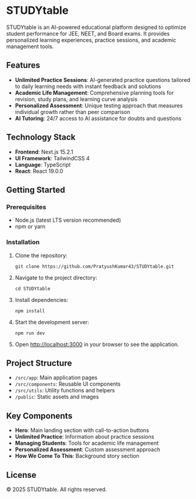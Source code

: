 # STUDYtable

STUDYtable is an AI-powered educational platform designed to optimize student performance for JEE, NEET, and Board exams. It provides personalized learning experiences, practice sessions, and academic management tools.

## Features

- **Unlimited Practice Sessions**: AI-generated practice questions tailored to daily learning needs with instant feedback and solutions
- **Academic Life Management**: Comprehensive planning tools for revision, study plans, and learning curve analysis
- **Personalized Assessment**: Unique testing approach that measures individual growth rather than peer comparison
- **AI Tutoring**: 24/7 access to AI assistance for doubts and questions

## Technology Stack

- **Frontend**: Next.js 15.2.1
- **UI Framework**: TailwindCSS 4
- **Language**: TypeScript
- **React**: React 19.0.0

## Getting Started

### Prerequisites

- Node.js (latest LTS version recommended)
- npm or yarn

### Installation

1. Clone the repository:
   ```
   git clone https://github.com/PratyushKumar43/STUDYtable.git
   ```

2. Navigate to the project directory:
   ```
   cd STUDYtable
   ```

3. Install dependencies:
   ```
   npm install
   ```

4. Start the development server:
   ```
   npm run dev
   ```

5. Open [http://localhost:3000](http://localhost:3000) in your browser to see the application.

## Project Structure

- `/src/app`: Main application pages
- `/src/components`: Reusable UI components
- `/src/utils`: Utility functions and helpers
- `/public`: Static assets and images

## Key Components

- **Hero**: Main landing section with call-to-action buttons
- **Unlimited Practice**: Information about practice sessions
- **Managing Students**: Tools for academic life management
- **Personalized Assessment**: Custom assessment approach
- **How We Come To This**: Background story section

## License

© 2025 STUDYtable. All rights reserved.
